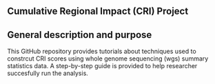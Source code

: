 ## Cumulative Regional Impact (CRI) Project

## General description and purpose
This GitHub repository provides tutorials about techniques used to constrcut CRI scores using whole genome sequencing (wgs) 
summary statistics data. A step-by-step guide is provided to help researcher succesfully run the analysis. 
